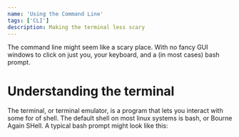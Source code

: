 ```yaml
---
name: 'Using the Command Line'
tags: ['CLI']
description: Making the terminal less scary
---
```


The command line might seem like a scary place. With no fancy GUI windows to click on just you, your keyboard, and a
(in most cases) bash prompt.

# Understanding the terminal
The terminal, or terminal emulator, is a program that lets you interact with some for of shell. The default shell on
most linux systems is bash, or Bourne Again SHell. A typical bash prompt might look like this: 

